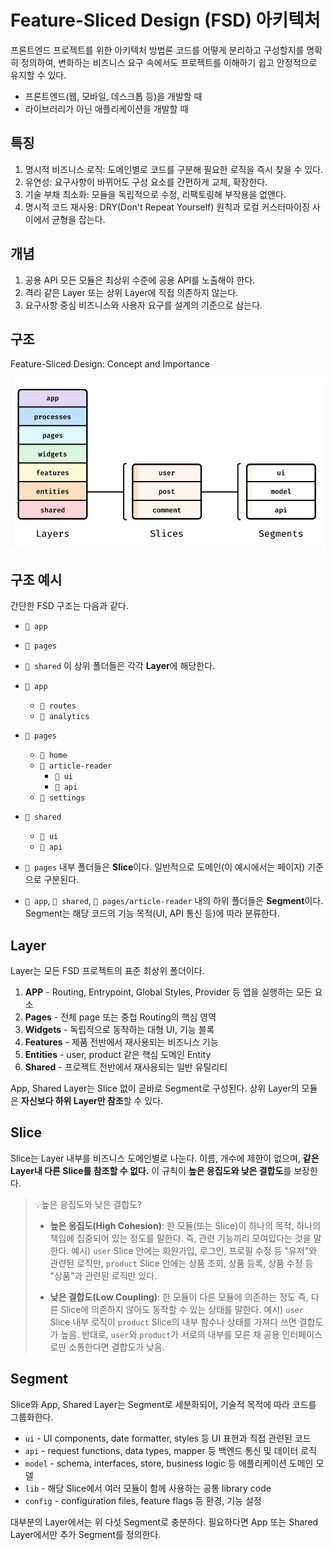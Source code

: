 # Feature-Sliced Design (FSD) 아키텍처

프론트엔드 프로젝트를 위한 아키텍처 방법론
코드를 어떻게 분리하고 구성할지를 명확히 정의하여, 변화하는 비즈니스 요구 속에서도 프로젝트를 이해하기 쉽고 안정적으로 유지할 수 있다.

- 프론트엔드(웹, 모바일, 데스크톱 등)을 개발할 때
- 라이브러리가 아닌 애플리케이션을 개발할 때

## 특징

1. 명시적 비즈니스 로직:
   도메인별로 코드를 구분해 필요한 로직을 즉시 찾을 수 있다.
2. 유연성:
   요구사항이 바뀌어도 구성 요소를 간편하게 교체, 확장한다.
3. 기술 부채 최소화:
   모듈을 독립적으로 수정, 리팩토링해 부작용을 없앤다.
4. 명시적 코드 재사용:
   DRY(Don't Repeat Yourself) 원칙과 로컬 커스터마이징 사이에서 균형을 잡는다.

## 개념

1. 공용 API
   모든 모듈은 최상위 수준에 공용 API를 노출해야 한다.
2. 격리
   같은 Layer 또는 상위 Layer에 직접 의존하지 않는다.
3. 요구사항 중심
   비즈니스와 사용자 요구를 설계의 기준으로 삼는다.

## 구조

Feature-Sliced Design: Concept and Importance

![FSD 아키텍처 개념도](/images/image_fsd-architecture-diagram.png)

## 구조 예시

간단한 FSD 구조는 다음과 같다.

- `📁 app`
- `📁 pages`
- `📁 shared`
  이 상위 폴더들은 각각 **Layer**에 해당한다.

- `📂 app`

  - `📁 routes`
  - `📁 analytics`

- `📂 pages`

  - `📁 home`
  - `📂 article-reader`
    - `📁 ui`
    - `📁 api`
  - `📁 settings`

- `📂 shared`

  - `📁 ui`
  - `📁 api`

- `📂 pages` 내부 폴더들은 **Slice**이다.
  일반적으로 도메인(이 예시에서는 페이지) 기준으로 구분된다.

- `📂 app`, `📂 shared`, `📂 pages/article-reader` 내의 하위 폴더들은 **Segment**이다.
  Segment는 해당 코드의 기능 목적(UI, API 통신 등)에 따라 분류한다.

## Layer

Layer는 모든 FSD 프로젝트의 표준 최상위 폴더이다.

1. **APP** - Routing, Entrypoint, Global Styles, Provider 등 앱을 실행하는 모든 요소
2. **Pages** - 전체 page 또는 중첩 Routing의 핵심 영역
3. **Widgets** - 독립적으로 동작하는 대형 UI, 기능 블록
4. **Features** - 제품 전반에서 재사용되는 비즈니스 기능
5. **Entities** - user, product 같은 핵심 도메인 Entity
6. **Shared** - 프로젝트 전반에서 재사용되는 일반 유틸리티

App, Shared Layer는 Slice 없이 곧바로 Segment로 구성된다.
상위 Layer의 모듈은 **자신보다 하위 Layer만 참조**할 수 있다.

## Slice

Slice는 Layer 내부를 비즈니스 도메인별로 나눈다.
이름, 개수에 제한이 없으며, **같은 Layer내 다른 Slice를 참조할 수 없다.**
이 규칙이 **높은 응집도와 낮은 결합도**를 보장한다.

> 💡높은 응집도와 낮은 결합도?
>
> - **높은 응집도(High Cohesion)**: 한 모듈(또는 Slice)이 하나의 목적, 하나의 책임에 집중되어 있는 정도를 말한다.
>   즉, 관련 기능끼리 모여있다는 것을 말한다.
>   예시)
>   `user` Slice 안에는 회원가입, 로그인, 프로필 수정 등 "유저"와 관련된 로직만,
>   `product` Slice 안에는 상품 조회, 상품 등록, 상품 수정 등 "상품"과 관련된 로직만 있다.
>
> - **낮은 결합도(Low Coupling)**: 한 모듈이 다른 모듈에 의존하는 정도
>   즉, 다른 Slice에 의존하지 않아도 동작할 수 있는 상태를 말한다.
>   예시)
>   `user` Slice 내부 로직이 `product` Slice의 내부 함수나 상태를 가져다 쓰면 결합도가 높음.
>   반대로, `user`와 `product`가 서로의 내부를 모른 채 공용 인터페이스로만 소통한다면 결합도가 낮음.

## Segment

Slice와 App, Shared Layer는 Segment로 세분화되어, 기술적 목적에 따라 코드를 그룹화한다.

- `ui` - UI components, date formatter, styles 등 UI 표현과 직접 관련된 코드
- `api` - request functions, data types, mapper 등 백엔드 통신 및 데이터 로직
- `model` - schema, interfaces, store, business logic 등 애플리케이션 도메인 모델
- `lib` - 해당 Slice에서 여러 모듈이 함께 사용하는 공통 library code
- `config` - configuration files, feature flags 등 환경, 기능 설정

대부분의 Layer에서는 위 다섯 Segment로 충분하다.
필요하다면 App 또는 Shared Layer에서만 추가 Segment를 정의한다.
